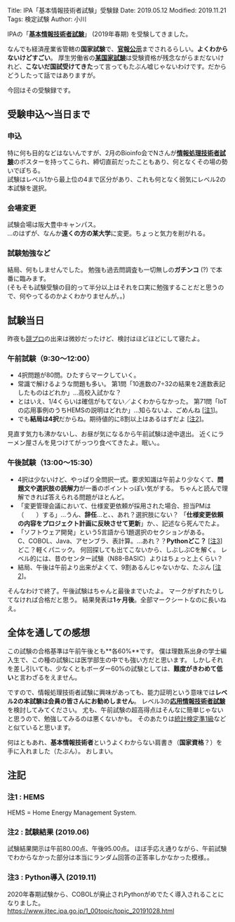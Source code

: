 Title: IPA「基本情報技術者試験」受験録
Date: 2019.05.12
Modified: 2019.11.21
Tags: 検定試験
Author: 小川

IPAの「[**基本情報技術者試験**](https://www.jitec.ipa.go.jp/1_11seido/fe.html)」 (2019年春期) を受験してきました。

なんでも経済産業省管轄の**国家試験**で、[**官報公示**](https://kanpou.npb.go.jp/)までされるらしい。**よくわからないけどすごい**。
厚生労働省の[**某国家試験**](https://www.mhlw.go.jp/kouseiroudoushou/shikaku_shiken/ishi/)は受験資格が残念ながらまだないけれど、**こないだ国試受けてきた**って言ってもたぶん嘘じゃないわけです。だからどうしたって話ではありますが。

今回はその受験録です。

## 受験申込〜当日まで
### 申込
特に何も目的などはないんですが、2月のBioinfo会でNさんが[**情報処理技術者試験**](https://www.jitec.ipa.go.jp/)のポスターを持ってこられ、締切直前だったこともあり、何となくその場の勢いでぽちる。  
試験はレベル1から最上位の4まで区分があり、これも何となく弱気にレベル2の本試験を選択。

### 会場変更
試験会場は阪大豊中キャンパス。  
…のはずが、なんか**遠くの方の某大学**に変更。ちょっと気力を削がれる。

### 試験勉強など
結局、何もしませんでした。
勉強も過去問調査も一切無しの**ガチンコ** (?) で本番に臨みます。  
(そもそも試験受験の目的って半分以上はそれを口実に勉強することだと思うので、何やってるのかよくわかりませんが。。)

## 試験当日
昨夜も[競プロ](https://atcoder.jp/contests/tenka1-2019)の出来は微妙だったけど、検討はほどほどにして寝たよ。
### 午前試験（9:30〜12:00）
- 4択問題が80問。ひたすらマークしていく。  
- 常識で解けるような問題も多い。
<span id="p-th">第1問「10進数の7÷32の結果を2進数表記したものはどれか」</span>…高校入試かな？  
- とはいえ、1/4くらいは確信がもてない／よくわからなかった。
第71問「IoTの応用事例のうちHEMSの説明はどれか」…知らないよ、ごめんね [[注1](#note1)]。  
- でも**結局は4択**だからね。期待値的に8割以上はあるはずだよ [[注2](#note2)]。

見直す気力も沸かないし、お昼が気になるから午前試験は途中退出。
近くにラーメン屋さんを見つけてがっつり食べてきたよ。眠い。。

### 午後試験（13:00〜15:30）
- 4択は少ないけど、やっぱり全問択一式。要求知識は午前より少なくて、**問題文や選択肢の読解力**が一番のポイントっぽい気がする。
ちゃんと読んで理解できれば答えられる問題がほとんど。  
- 「変更管理会議において、仕様変更依頼が採用された場合、担当PMは（　　）する」…うん、**辞任**…と、、あれ？選択肢にない？
「**仕様変更依頼の内容をプロジェクト計画に反映させて更新**」か、、記述なら死んでたよ。
- 「ソフトウェア開発」という5言語から1題選択のセクションがある。  
C、COBOL、Java、アセンブラ、表計算。…あれ？？**Pythonどこ？** [[注3](#note3)] どこ？軽くパニック。
何回探しても出てこないから、しぶしぶCを解く。
レベル的には、昔のセンター試験（N88-BASIC）よりはちょっと上くらい？  
- 結局、午後は午前より出来がよくて、9割あるんじゃないかな、たぶん [[注2](#note2)]。

そんなわけで終了。午後試験はちゃんと最後までいたよ。
マークがずれたりしてなければ合格だと思う。
結果発表は**1ヶ月後**。全部マークシートなのに長いねえ。

## 全体を通しての感想

この試験の合格基準は午前午後とも**各60%**です。
僕は理数系出身の学士編入生で、この種の試験には医学部生の中でも強い方だと思います。
しかしそれを差し引いても、少なくともボーダー60%の試験としては、**難度がきわめて低い**と言わざるをえません。  

ですので、情報処理技術者試験に興味があっても、能力証明という意味では**レベル2の本試験は会員の皆さんにお勧めしません**。
レベル3の[**応用情報技術者試験**](https://www.jitec.ipa.go.jp/1_11seido/ap.html)を検討してみてください。
尤も、午前試験の超高得点はそんなに簡単じゃないと思うので、勉強してみるのは悪くないかも。
そのあたりは[統計検定準1級](http://www.toukei-kentei.jp/about/grade1semi/)などと似ていると思います。

何はともあれ、**基本情報技術者**というよくわからない肩書き（**国家資格**？）を手に入れました（たぶん）。
おしまい。

## 注記
### <span id="note1"></span>注1 : HEMS
HEMS = Home Energy Management System.

### <span id="note2"></span>注2 : 試験結果 (2019.06)
試験結果開示は午前80.00点、午後95.00点。
ほぼ手応え通りながら、午前試験でわからなかった部分は本当にランダム回答の正答率しかなかった模様。。  

### <span id="note3"></span>注3 : Python導入 (2019.11)
2020年春期試験から、COBOLが廃止されPythonがめでたく導入されることになりました。  
<https://www.jitec.ipa.go.jp/1_00topic/topic_20191028.html>
